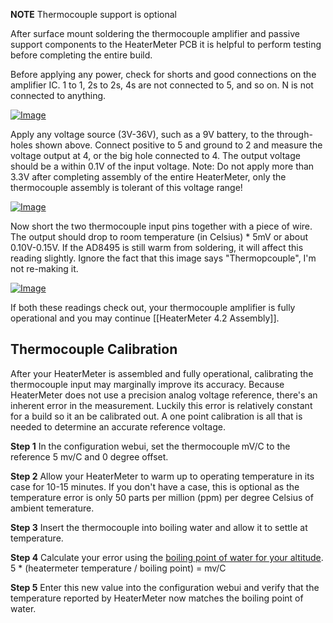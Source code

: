 **NOTE** Thermocouple support is optional

After surface mount soldering the thermocouple amplifier and passive support components to the HeaterMeter PCB it is helpful to perform testing before completing the entire build.

Before applying any power, check for shorts and good connections on the amplifier IC. 1 to 1, 2s to 2s, 4s are not connected to 5, and so on. N is not connected to anything.

[![Image](https://lh4.googleusercontent.com/-Kh_LT5hR6d0/U7LKnSV0zHI/AAAAAAAAB-M/4sOadQlmvtQ/s800/tctest.png)](https://picasaweb.google.com/lh/photo/zE9keGB7s7CKZ6AQei-xmdMTjNZETYmyPJy0liipFm0?feat=embedwebsite)

Apply any voltage source (3V-36V), such as a 9V battery, to the through-holes shown above. Connect positive to 5 and ground to 2 and measure the voltage output at 4, or the big hole connected to 4. The output voltage should be a within 0.1V of the input voltage. Note: Do not apply more than 3.3V after completing assembly of the entire HeaterMeter, only the thermocouple assembly is tolerant of this voltage range!

[![Image](https://lh5.googleusercontent.com/-tzSIMYeJ5fc/U67YFVvNZoI/AAAAAAAAB5c/b1tfShFSBd4/s640/IMG_2178.JPG)](https://picasaweb.google.com/lh/photo/5j-yXLAi8KqRpkfs5NWmJdMTjNZETYmyPJy0liipFm0?feat=embedwebsite)

Now short the two thermocouple input pins together with a piece of wire. The output should drop to room temperature (in Celsius) * 5mV or about 0.10V-0.15V. If the AD8495 is still warm from soldering, it will affect this reading slightly. Ignore the fact that this image says "Thermopcouple", I'm not re-making it.

[![Image](https://lh3.googleusercontent.com/-0rt6xKf4kgE/U7FtumnXQvI/AAAAAAAAB90/Ow9Nng21Xak/s640/IMG_2178.JPG)](https://picasaweb.google.com/lh/photo/lzmhqbW1Ol1GYJtHS0wjINMTjNZETYmyPJy0liipFm0?feat=embedwebsite)

If both these readings check out, your thermocouple amplifier is fully operational and you may continue [[HeaterMeter 4.2 Assembly]].

## Thermocouple Calibration

After your HeaterMeter is assembled and fully operational, calibrating the thermocouple input may marginally improve its accuracy. Because HeaterMeter does not use a precision analog voltage reference, there's an inherent error in the measurement. Luckily this error is relatively constant for a build so it an be calibrated out. A one point calibration is all that is needed to determine an accurate reference voltage.

**Step 1** In the configuration webui, set the thermocouple mV/C to the reference 5 mv/C and 0 degree offset.

**Step 2** Allow your HeaterMeter to warm up to operating temperature in its case for 10-15 minutes. If you don't have a case, this is optional as the temperature error is only 50 parts per million (ppm) per degree Celsius of ambient temerature.

**Step 3** Insert the thermocouple into boiling water and allow it to settle at temperature.

**Step 4** Calculate your error using the [boiling point of water for your altitude](http://www.engineeringtoolbox.com/boiling-points-water-altitude-d_1344.html). 5 * (heatermeter temperature / boiling point) = mv/C

**Step 5** Enter this new value into the configuration webui and verify that the temperature reported by HeaterMeter now matches the boiling point of water.